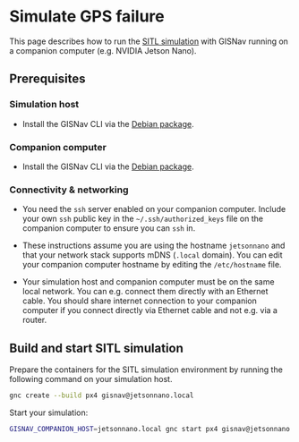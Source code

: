 # Simulate GPS failure

This page describes how to run the [SITL simulation](/sitl-local) with GISNav running on a companion computer (e.g. NVIDIA Jetson Nano).

## Prerequisites

### Simulation host

- Install the GISNav CLI via the [Debian package](/install-from-debian-package).

### Companion computer

- Install the GISNav CLI via the [Debian package](/install-from-debian-package).

### Connectivity & networking

- You need the `ssh` server enabled on your companion computer. Include your own `ssh` public key in the `~/.ssh/authorized_keys` file on the companion computer to ensure you can `ssh` in.

- These instructions assume you are using the hostname `jetsonnano` and that your network stack supports mDNS (`.local` domain). You can edit your companion computer hostname by editing the `/etc/hostname` file.

- Your simulation host and companion computer must be on the same local network. You can e.g. connect them directly with an Ethernet cable. You should share internet connection to your companion computer if you connect directly via Ethernet cable and not e.g. via a router.

## Build and start SITL simulation

Prepare the containers for the SITL simulation environment by running the following command on your simulation host.

```bash
gnc create --build px4 gisnav@jetsonnano.local
```

Start your simulation:

<!--@include: ./shared/slow-gazebo-startup-on-first-run.md-->

```bash
GISNAV_COMPANION_HOST=jetsonnano.local gnc start px4 gisnav@jetsonnano.local
```
